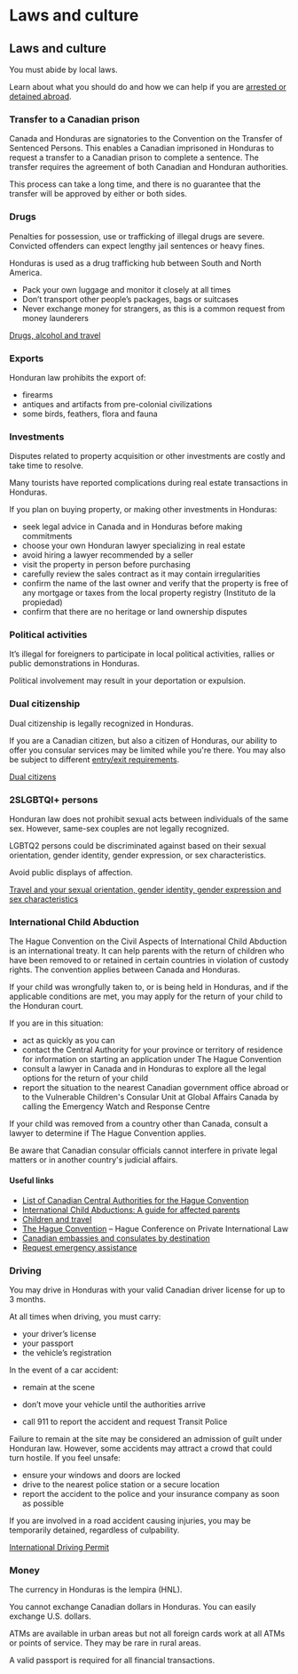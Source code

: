 # Laws and culture

## Laws and culture

You must abide by local laws.

Learn about what you should do and how we can help if you are [arrested or detained abroad](http://travel.gc.ca/assistance/emergency-info/arrest-detention).

### Transfer to a Canadian prison

Canada and Honduras are signatories to the Convention on the Transfer of Sentenced Persons. This enables a Canadian imprisoned in Honduras to request a transfer to a Canadian prison to complete a sentence. The transfer requires the agreement of both Canadian and Honduran authorities.

This process can take a long time, and there is no guarantee that the transfer will be approved by either or both sides.

### Drugs

Penalties for possession, use or trafficking of illegal drugs are severe. Convicted offenders can expect lengthy jail sentences or heavy fines.

Honduras is used as a drug trafficking hub between South and North America.

* Pack your own luggage and monitor it closely at all times
* Don’t transport other people’s packages, bags or suitcases
* Never exchange money for strangers, as this is a common request from money launderers

[Drugs, alcohol and travel](https://travel.gc.ca/travelling/health-safety/drugs)

### Exports

Honduran law prohibits the export of:

* firearms
* antiques and artifacts from pre-colonial civilizations
* some birds, feathers, flora and fauna

### Investments

Disputes related to property acquisition or other investments are costly and take time to resolve.

Many tourists have reported complications during real estate transactions in Honduras.

If you plan on buying property, or making other investments in Honduras:

* seek legal advice in Canada and in Honduras before making commitments
* choose your own Honduran lawyer specializing in real estate
* avoid hiring a lawyer recommended by a seller
* visit the property in person before purchasing
* carefully review the sales contract as it may contain irregularities
* confirm the name of the last owner and verify that the property is free of any mortgage or taxes from the local property registry (Instituto de la propiedad)
* confirm that there are no heritage or land ownership disputes

### Political activities

It’s illegal for foreigners to participate in local political activities, rallies or public demonstrations in Honduras.

Political involvement may result in your deportation or expulsion.

### Dual citizenship

Dual citizenship is legally recognized in Honduras.

If you are a Canadian citizen, but also a citizen of Honduras, our ability to offer you consular services may be limited while you're there. You may also be subject to different [entry/exit requirements](#entryexit).

[Dual citizens](http://travel.gc.ca/travelling/documents/dual-citizenship)

### 2SLGBTQI+ persons

Honduran law does not prohibit sexual acts between individuals of the same sex. However, same-sex couples are not legally recognized.

LGBTQ2 persons could be discriminated against based on their sexual orientation, gender identity, gender expression, or sex characteristics.

Avoid public displays of affection.

[Travel and your sexual orientation, gender identity, gender expression and sex characteristics](https://travel.gc.ca/travelling/health-safety/lgbt-travel)

### International Child Abduction

The Hague Convention on the Civil Aspects of International Child Abduction is an international treaty. It can help parents with the return of children who have been removed to or retained in certain countries in violation of custody rights. The convention applies between Canada and Honduras.

If your child was wrongfully taken to, or is being held in Honduras, and if the applicable conditions are met, you may apply for the return of your child to the Honduran court.

If you are in this situation:

* act as quickly as you can
* contact the Central Authority for your province or territory of residence for information on starting an application under The Hague Convention
* consult a lawyer in Canada and in Honduras to explore all the legal options for the return of your child
* report the situation to the nearest Canadian government office abroad or to the Vulnerable Children's Consular Unit at Global Affairs Canada by calling the Emergency Watch and Response Centre

If your child was removed from a country other than Canada, consult a lawyer to determine if The Hague Convention applies.

Be aware that Canadian consular officials cannot interfere in private legal matters or in another country's judicial affairs.

#### Useful links

* [List of Canadian Central Authorities for the Hague Convention](https://www.hcch.net/en/states/authorities/details3/?aid=75)
* [International Child Abductions: A guide for affected parents](https://travel.gc.ca/travelling/publications/international-child-abductions)
* [Children and travel](https://travel.gc.ca/travelling/children)
* [The Hague Convention](https://www.hcch.net/en/instruments/conventions/full-text/?cid=24) – Hague Conference on Private International Law
* [Canadian embassies and consulates by destination](https://travel.gc.ca/assistance/embassies-consulates)
* [Request emergency assistance](https://travel.gc.ca/assistance/emergency-assistance?_ga)

### Driving

You may drive in Honduras with your valid Canadian driver license for up to 3 months.

At all times when driving, you must carry:

* your driver’s license
* your passport
* the vehicle’s registration

In the event of a car accident:

* remain at the scene
* don’t move your vehicle until the authorities arrive

* call 911 to report the accident and request Transit Police

Failure to remain at the site may be considered an admission of guilt under Honduran law. However, some accidents may attract a crowd that could turn hostile. If you feel unsafe:

* ensure your windows and doors are locked
* drive to the nearest police station or a secure location
* report the accident to the police and your insurance company as soon as possible

If you are involved in a road accident causing injuries, you may be temporarily detained, regardless of culpability.

[International Driving Permit](https://travel.gc.ca/travelling/documents/international-driving-permit)

### Money

The currency in Honduras is the lempira (HNL).

You cannot exchange Canadian dollars in Honduras. You can easily exchange U.S. dollars.

ATMs are available in urban areas but not all foreign cards work at all ATMs or points of service. They may be rare in rural areas.

A valid passport is required for all financial transactions.